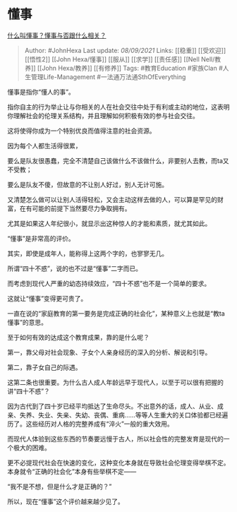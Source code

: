 # 懂事
[什么叫懂事？懂事与否跟什么相关？](https://www.zhihu.com/question/22360976/answer/2106822832)

> Author: #JohnHexa 
Last update: *08/09/2021* 
Links: [[稳重]] [[受欢迎]] [[悟性2]] [[John Hexa/懂事]] [[服从]] [[求学]] [[责任感]] [[Nell Nell/教养]] [[John Hexa/教养]] [[有修养]]
Tags: #教育Education #家族Clan #人生管理Life-Management #一法通万法通SthOfEverything 
  
懂事是指你“懂人的事”。

指你自主的行为举止让与你相关的人在社会交往中处于有利或主动的地位，这表明你理解社会的伦理关系结构，并且理解如何积极有效的参与社会交往。

这将使得你成为一个特别优良而值得注意的社会资源。

因为每个人都生活得很累，

要么是队友很愚蠢，完全不清楚自己该做什么不该做什么，非要别人去教，而ta又不受教；

要么是队友不傻，但故意的不让别人好过，别人无计可施。

又清楚怎么做可以让别人活得轻松，又会主动这样去做的人，可以算是罕见的财富，在有可能的前提下当然要尽力争取拥有。

尤其是如果这人年纪很小，就显示出这种惊人的才能和素质，就尤其如此。

“懂事”是非常高的评价。

其实，即使是成年人，能称得上这两个字的，也寥寥无几。

所谓“四十不惑”，说的也不过是“懂事”二字而已。

而考虑到现代人严重的幼态持续效应，“四十不惑”也不是一个简单的要求。

这就让“懂事”变得更可贵了。

一直在说的“家庭教育的第一要务是完成正确的社会化”，某种意义上也就是“教ta懂事”的意思。

至于如何有效的达成这个教育成果，靠的是什么呢？

第一，靠父母对社会现象、子女个人亲身经历的深入的分析、解说和引导。

第二，靠子女自己的际遇。

这第二条也很重要。为什么古人成人年龄远早于现代人，以至于可以很有把握的讲“四十不惑”？

因为古代到了四十岁已经平均抵达了生命尽头。不出意外的话，成人、从业、成亲、失养、失业、失亲、失幼、丧偶、重病……等等人生重大的关口体验都已经遍历了。这些经历对人格的完整养成有“淬火”一般的重大效用。

而现代人体验到这些东西的节奏要远慢于古人，所以社会性的完整发育是现代的一个极大的困难。

更不必提现代社会在快速的变化，这种变化本身就在导致社会伦理变得举棋不定。本身就令“正确的社会化”本身有些举棋不定——

“我不是不想，但是什么才是正确的？”

所以，现在“懂事”这个评价越来越少见了。